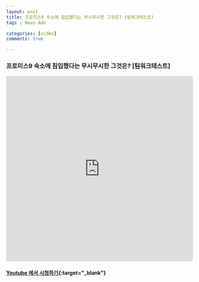 ```yaml
---
layout: post
title: 프로미스9 숙소에 침입했다는 무시무시한 그것은? (팀워크테스트)
tags : News-Ade

categories: [video]
comments: true

---
```


### 프로미스9 숙소에 침입했다는 무시무시한 그것은? [팀워크테스트]

<iframe width="100%" height="500" src="https://www.youtube.com/embed/UwbeUZgan7o?rel=0" frameborder="0" allow="autoplay; encrypted-media" allowfullscreen></iframe>


#### [Youtube 에서 시청하기](https://www.youtube.com/watch?v=UwbeUZgan7o){:target="_blank"}
